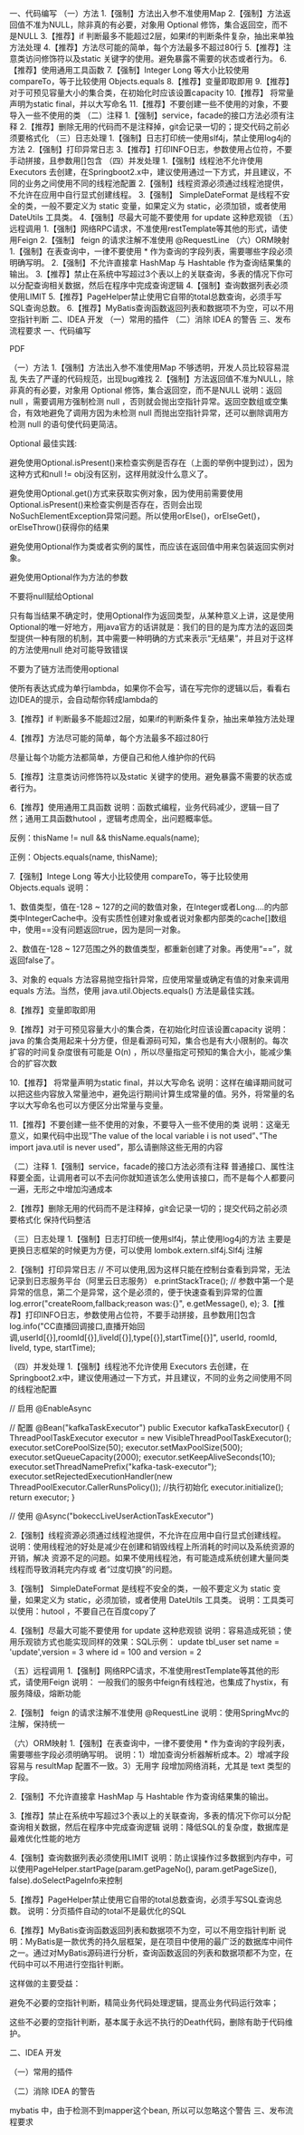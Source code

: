 一、代码编写
（一）方法
1.【强制】方法出入参不准使用Map
2.【强制】方法返回值不准为NULL，除非真的有必要，对象用 Optional 修饰，集合返回空，而不是NULL
3.【推荐】if 判断最多不能超过2层，如果if的判断条件复杂，抽出来单独方法处理
4.【推荐】方法尽可能的简单，每个方法最多不超过80行
5.【推荐】注意类访问修饰符以及static 关键字的使用。避免暴露不需要的状态或者行为。
6.【推荐】使用通用工具函数
7.【强制】Integer Long 等大小比较使用 compareTo，等于比较使用 Objects.equals
8.【推荐】变量即取即用
9.【推荐】对于可预见容量大小的集合类，在初始化时应该设置capacity
10.【推荐】 将常量声明为static final，并以大写命名
11.【推荐】不要创建一些不使用的对象，不要导入一些不使用的类
（二）注释
1.【强制】service，facade的接口方法必须有注释
2.【推荐】删除无用的代码而不是注释掉，git会记录一切的；提交代码之前必须要格式化
（三）日志处理
1.【强制】日志打印统一使用slf4j，禁止使用log4j的方法
2.【强制】打印异常日志
3.【推荐】打印INFO日志，参数使用占位符，不要手动拼接，且参数用[]包含
（四）并发处理
1.【强制】线程池不允许使用 Executors 去创建，在Springboot2.x中，建议使用通过一下方式，并且建议，不同的业务之间使用不同的线程池配置
2.【强制】线程资源必须通过线程池提供，不允许在应用中自行显式创建线程。
3.【强制】 SimpleDateFormat 是线程不安全的类，一般不要定义为 static 变量，如果定义为 static，必须加锁，或者使用 DateUtils 工具类。
4.【强制】尽最大可能不要使用 for update 这种悲观锁
（五）远程调用
1.【强制】网络RPC请求，不准使用restTemplate等其他的形式，请使用Feign
2.【强制】 feign 的请求注解不准使用 @RequestLine
（六）ORM映射
1.【强制】在表查询中，一律不要使用 * 作为查询的字段列表，需要哪些字段必须明确写明。
2.【强制】不允许直接拿 HashMap 与 Hashtable 作为查询结果集的输出。
3.【推荐】禁止在系统中写超过3个表以上的关联查询，多表的情况下你可以分配查询相关数据，然后在程序中完成查询逻辑
4.【强制】查询数据列表必须使用LIMIT
5.【推荐】PageHelper禁止使用它自带的total总数查询，必须手写SQL查询总数。
6.【推荐】MyBatis查询函数返回列表和数据项不为空，可以不用空指针判断
二、IDEA 开发
（一）常用的插件
（二）消除 IDEA 的警告
三、发布流程要求
一、代码编写

 PDF

（一）方法
1.【强制】方法出入参不准使用Map
不够透明，开发人员比较容易混乱
失去了严谨的代码规范，出现bug难找
2.【强制】方法返回值不准为NULL，除非真的有必要，对象用 Optional 修饰，集合返回空，而不是NULL
说明：返回 null ，需要调用方强制检测 null ，否则就会抛出空指针异常。返回空数组或空集合，有效地避免了调用方因为未检测 null 而抛出空指针异常，还可以删除调用方检测 null 的语句使代码更简洁。

Optional 最佳实践:



避免使用Optional.isPresent()来检查实例是否存在（上面的举例中提到过），因为这种方式和null != obj没有区别，这样用就没什么意义了。

避免使用Optional.get()方式来获取实例对象，因为使用前需要使用Optional.isPresent()来检查实例是否存在，否则会出现NoSuchElementException异常问题。所以使用orElse()，orElseGet()，orElseThrow()获得你的结果

避免使用Optional作为类或者实例的属性，而应该在返回值中用来包装返回实例对象。

避免使用Optional作为方法的参数

不要将null赋给Optional

只有每当结果不确定时，使用Optional作为返回类型，从某种意义上讲，这是使用Optional的唯一好地方，用java官方的话讲就是：我们的目的是为库方法的返回类型提供一种有限的机制，其中需要一种明确的方式来表示“无结果”，并且对于这样的方法使用null 绝对可能导致错误

不要为了链方法而使用optional

使所有表达式成为单行lambda，如果你不会写，请在写完你的逻辑以后，看看右边IDEA的提示，会自动帮你转成lambda的

3.【推荐】if 判断最多不能超过2层，如果if的判断条件复杂，抽出来单独方法处理


4.【推荐】方法尽可能的简单，每个方法最多不超过80行


尽量让每个功能方法都简单，方便自己和他人维护你的代码

5.【推荐】注意类访问修饰符以及static 关键字的使用。避免暴露不需要的状态或者行为。


6.【推荐】使用通用工具函数
说明：函数式编程，业务代码减少，逻辑一目了然；通用工具函数hutool ，逻辑考虑周全，出问题概率低。

反例：thisName != null && thisName.equals(name); 

正例：Objects.equals(name, thisName);

7.【强制】Intege Long 等大小比较使用 compareTo，等于比较使用 Objects.equals
说明：

1、数值类型，值在-128 ~ 127的之间的数值对象，在Integer或者Long....的内部类中IntegerCache中。没有实质性创建对象或者说对象都内部类的cache[]数组中，使用==没有问题返回true，因为是同一对象。

2、数值在-128 ~ 127范围之外的数值类型，都重新创建了对象。再使用“==”，就返回false了。

3、对象的 equals 方法容易抛空指针异常，应使用常量或确定有值的对象来调用 equals 方法。当然，使用 java.util.Objects.equals() 方法是最佳实践。

8.【推荐】变量即取即用


9.【推荐】对于可预见容量大小的集合类，在初始化时应该设置capacity
说明：java 的集合类用起来十分方便，但是看源码可知，集合也是有大小限制的。每次扩容的时间复杂度很有可能是 O(n) ，所以尽量指定可预知的集合大小，能减少集合的扩容次数



10.【推荐】 将常量声明为static final，并以大写命名
说明：这样在编译期间就可以把这些内容放入常量池中，避免运行期间计算生成常量的值。另外，将常量的名字以大写命名也可以方便区分出常量与变量。



11.【推荐】不要创建一些不使用的对象，不要导入一些不使用的类
说明：这毫无意义，如果代码中出现”The value of the local variable i is not used”、”The import java.util is never used”，那么请删除这些无用的内容



（二）注释
1.【强制】service，facade的接口方法必须有注释
普通接口、属性注释要全面，让调用者可以不去问你就知道该怎么使用该接口，而不是每个人都要问一遍，无形之中增加沟通成本

2.【推荐】删除无用的代码而不是注释掉，git会记录一切的；提交代码之前必须要格式化
保持代码整洁



（三）日志处理
1.【强制】日志打印统一使用slf4j，禁止使用log4j的方法
主要是更换日志框架的时候更为方便，可以使用  lombok.extern.slf4j.Slf4j 注解

2.【强制】打印异常日志
//  不可以使用,因为这样只能在控制台查看到异常，无法记录到日志服务平台（阿里云日志服务）
e.printStackTrace();
// 参数中第一个是异常的信息，第二个是异常，这个是必须的，便于快速查看到异常的位置
log.error("createRoom,fallback;reason was:{}", e.getMessage(), e);
3.【推荐】打印INFO日志，参数使用占位符，不要手动拼接，且参数用[]包含
log.info("CC直播回调接口,直播开始回调,userId[{}],roomId[{}],liveId[{}],type[{}],startTime[{}]", userId, roomId, liveId, type, startTime);


（四）并发处理
1.【强制】线程池不允许使用 Executors 去创建，在Springboot2.x中，建议使用通过一下方式，并且建议，不同的业务之间使用不同的线程池配置


// 启用
@EnableAsync
 
 
// 配置
@Bean("kafkaTaskExecutor")
public Executor kafkaTaskExecutor() {
    ThreadPoolTaskExecutor executor = new VisibleThreadPoolTaskExecutor();
    executor.setCorePoolSize(50);
    executor.setMaxPoolSize(500);
    executor.setQueueCapacity(2000);
    executor.setKeepAliveSeconds(10);
    executor.setThreadNamePrefix("kafka-task-executor");
    executor.setRejectedExecutionHandler(new ThreadPoolExecutor.CallerRunsPolicy());
    //执行初始化
    executor.initialize();
    return executor;
}
 
 
// 使用
@Async("bokeccLiveUserActionTaskExecutor")

2.【强制】线程资源必须通过线程池提供，不允许在应用中自行显式创建线程。
说明：使用线程池的好处是减少在创建和销毁线程上所消耗的时间以及系统资源的开销，解决 资源不足的问题。如果不使用线程池，有可能造成系统创建大量同类线程而导致消耗完内存或 者“过度切换”的问题。

3.【强制】 SimpleDateFormat 是线程不安全的类，一般不要定义为 static 变量，如果定义为 static，必须加锁，或者使用 DateUtils 工具类。
说明：工具类可以使用：hutool ，不要自己在百度copy了

4.【强制】尽最大可能不要使用 for update 这种悲观锁
说明：容易造成死锁；使用乐观锁方式也能实现同样的效果：SQL示例：  update tbl_user set name = 'update',version = 3 where id = 100 and version = 2

（五）远程调用
1.【强制】网络RPC请求，不准使用restTemplate等其他的形式，请使用Feign
说明： 一般我们的服务中feign有线程池，也集成了hystix，有服务降级，熔断功能

2.【强制】 feign 的请求注解不准使用 @RequestLine
说明：使用SpringMvc的注解，保持统一



（六）ORM映射
1.【强制】在表查询中，一律不要使用 * 作为查询的字段列表，需要哪些字段必须明确写明。
说明：1）增加查询分析器解析成本。2）增减字段容易与 resultMap 配置不一致。3）无用字 段增加网络消耗，尤其是 text 类型的字段。



2.【强制】不允许直接拿 HashMap 与 Hashtable 作为查询结果集的输出。


3.【推荐】禁止在系统中写超过3个表以上的关联查询，多表的情况下你可以分配查询相关数据，然后在程序中完成查询逻辑
说明：降低SQL的复杂度，数据库是最难优化性能的地方

4.【强制】查询数据列表必须使用LIMIT
说明：防止误操作过多数据到内存中，可以使用PageHelper.startPage(param.getPageNo(), param.getPageSize(), false).doSelectPageInfo来控制





5.【推荐】PageHelper禁止使用它自带的total总数查询，必须手写SQL查询总数。
说明：分页插件自动的total不是最优化的SQL



6.【推荐】MyBatis查询函数返回列表和数据项不为空，可以不用空指针判断
说明：MyBatis是一款优秀的持久层框架，是在项目中使用的最广泛的数据库中间件之一。通过对MyBatis源码进行分析，查询函数返回的列表和数据项都不为空，在代码中可以不用进行空指针判断。

这样做的主要受益：

避免不必要的空指针判断，精简业务代码处理逻辑，提高业务代码运行效率；

这些不必要的空指针判断，基本属于永远不执行的Death代码，删除有助于代码维护。



二、IDEA 开发


（一）常用的插件








（二）消除 IDEA 的警告


mybatis 中，由于检测不到mapper这个bean, 所以可以忽略这个警告
三、发布流程要求